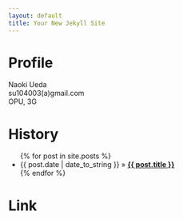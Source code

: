 ```yaml
---
layout: default
title: Your New Jekyll Site
---
```


<div id="home">
  <h1>Profile</h1>
  <p>
    Naoki Ueda<br />
    su104003(a)gmail.com<br />
    OPU, 3G<br />
    </p>
  <h1>History</h1>
  <ul class="posts">
    {% for post in site.posts %}
	  <li><span>{{ post.date | date_to_string }}</span> &raquo; <a href="{{ post.url }}" target="content"><strong>{{ post.title }}</strong></a></li>
    {% endfor %}
  </ul>
  <h1>Link</h1>
  <!--<a class="twitter-timeline" width="100px" href="https://twitter.com/su104003" data-widget-id="407771890686492672">@su104003</a>-->
  <!--<script>!function(d,s,id){var js,fjs=d.getElementsByTagName(s)[0],p=/^http:/.test(d.location)?'http':'https';if(!d.getElementById(id)){js=d.createElement(s);js.id=id;js.src=p+"://platform.twitter.com/widgets.js";fjs.parentNode.insertBefore(js,fjs);}}(document,"script","twitter-wjs");</script>-->
</div>
